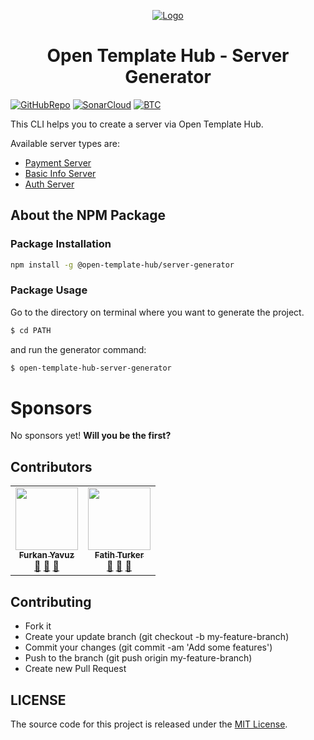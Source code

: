 <p align="center">
  <a href="https://www.linkedin.com/company/open-template-hub">
    <img src="https://avatars2.githubusercontent.com/u/65504426?s=200&v=4" alt="Logo">
  </a>
</p>

<h1 align="center">
Open Template Hub - Server Generator
</h1>

[![GitHubRepo](https://img.shields.io/badge/GitHub-Repository-24292e.svg?style=for-the-badge&logo=github)](https://github.com/open-template-hub/server-generator)
[![SonarCloud](https://img.shields.io/sonar/quality_gate/open-template-hub_open-template-hub-server-generator?server=https%3A%2F%2Fsonarcloud.io&label=Sonar%20Cloud&style=for-the-badge&logo=sonarcloud)](https://sonarcloud.io/dashboard?id=open-template-hub_open-template-hub-server-generator)
[![BTC](https://img.shields.io/badge/Donate-BTC-ORANGE?color=F5922F&style=for-the-badge&logo=bitcoin)](https://commerce.coinbase.com/checkout/8313af5f-de48-498d-b2cb-d98819ca7d5e)

This CLI helps you to create a server via Open Template Hub.

Available server types are:
* [Payment Server](https://github.com/open-template-hub/payment-server-template)
* [Basic Info Server](https://github.com/open-template-hub/basic-info-server-template) 
* [Auth Server](https://github.com/open-template-hub/auth-server-nodejs-template)

## About the NPM Package
### Package Installation
```sh
npm install -g @open-template-hub/server-generator
```

### Package Usage
Go to the directory on terminal where you want to generate the project.
```sh
$ cd PATH
```
and run the generator command:
```sh
$ open-template-hub-server-generator
```

# Sponsors
No sponsors yet! **Will you be the first?**

## Contributors

<!-- ALL-CONTRIBUTORS-LIST:START - Do not remove or modify this section -->
<!-- prettier-ignore-start -->
<!-- markdownlint-disable -->
<table>
  <tr>
    <td align="center"><a href="https://github.com/furknyavuz"><img src="https://avatars0.githubusercontent.com/u/2248168?s=460&u=435ef6ade0785a7a135ce56cae751fb3ade1d126&v=4" width="100px;" alt=""/><br /><sub><b>Furkan Yavuz</b></sub></a><br /><a href="https://github.com/open-template-hub/open-template-hub-server-generator/issues/created_by/furknyavuz" title="Answering Questions">💬</a> <a href="https://github.com/open-template-hub/open-template-hub-server-generator/commits?author=furknyavuz" title="Documentation">📖</a> <a href="https://github.com/open-template-hub/open-template-hub-server-generator/pulls?q=is%3Apr+reviewed-by%3Afurknyavuz" title="Reviewed Pull Requests">👀</a></td>
    <td align="center"><a href="https://github.com/fatihturker"><img src="https://avatars1.githubusercontent.com/u/2202179?s=460&u=261b1129e7106c067783cb022ab9999aad833bdc&v=4" width="100px;" alt=""/><br /><sub><b>Fatih Turker</b></sub></a><br /><a href="https://github.com/open-template-hub/open-template-hub-server-generator/issues/created_by/fatihturker" title="Answering Questions">💬</a> <a href="https://github.com/open-template-hub/open-template-hub-server-generator/commits?author=fatihturker" title="Documentation">📖</a> <a href="https://github.com/open-template-hub/open-template-hub-server-generator/pulls?q=is%3Apr+reviewed-by%3Afatihturker" title="Reviewed Pull Requests">👀</a></td>
  </tr>
</table>

<!-- markdownlint-enable -->
<!-- prettier-ignore-end -->
<!-- ALL-CONTRIBUTORS-LIST:END -->

## Contributing

* Fork it
* Create your update branch (git checkout -b my-feature-branch)
* Commit your changes (git commit -am 'Add some features')
* Push to the branch (git push origin my-feature-branch)
* Create new Pull Request

## LICENSE

The source code for this project is released under the [MIT License](https://github.com/open-template-hub/server-generator/blob/develop/LICENSE).
